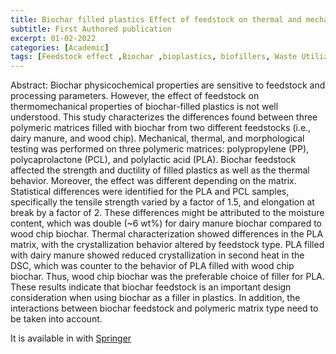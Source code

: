 ```yaml
---
title: Biochar filled plastics Effect of feedstock on thermal and mechanical properties
subtitle: First Authored publication
excerpt: 01-02-2022
categories: [Academic]
tags: [Feedstock effect ,Biochar ,bioplastics, biofillers, Waste Utilization]
---
```

Abstract:
Biochar physicochemical properties are sensitive to feedstock and processing parameters. 
However, the effect of feedstock on thermomechanical properties of biochar-filled plastics is not well understood. 
This study characterizes the differences found between three polymeric matrices filled with biochar from two different feedstocks (i.e., dairy manure, and wood chip). 
Mechanical, thermal, and morphological testing was performed on three polymeric matrices: polypropylene (PP), polycaprolactone (PCL), and polylactic acid (PLA).
Biochar feedstock affected the strength and ductility of filled plastics as well as the thermal behavior. Moreover, the effect was different depending on the matrix. 
Statistical differences were identified for the PLA and PCL samples, specifically the tensile strength varied by a factor of 1.5, and elongation at break by a factor of 2. 
These differences might be attributed to the moisture content, which was double (~6 wt%) for dairy manure biochar compared to wood chip biochar. 
Thermal characterization showed differences in the PLA matrix, with the crystallization behavior altered by feedstock type. 
PLA filled with dairy manure showed reduced crystallization in second heat in the DSC, which was counter to the behavior of PLA filled with wood chip biochar. 
Thus, wood chip biochar was the preferable choice of filler for PLA. These results indicate that biochar feedstock is an important design consideration when using biochar as a filler in plastics. 
In addition, the interactions between biochar feedstock and polymeric matrix type need to be taken into account.


It is available in with [Springer](https://link.springer.com/article/10.1007/s13399-022-02340-4)
